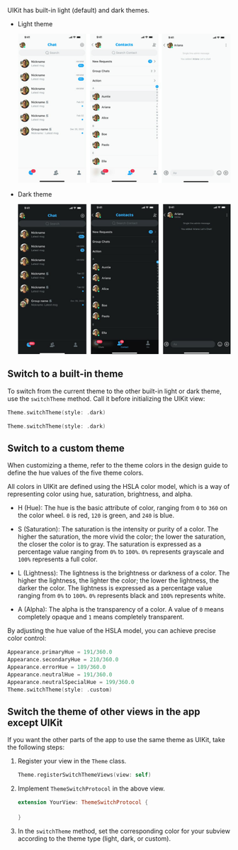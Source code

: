 UIKit has built-in light (default) and dark themes. 

- Light theme

  ![Light theme](../../assets/images/light_theme.png)

- Dark theme

  ![Dark theme](../../assets/images/dark_theme.png)

## Switch to a built-in theme

To switch from the current theme to the other built-in light or dark theme, use the `switchTheme` method. Call it before initializing the UIKit view:

```swift
Theme.switchTheme(style: .dark)
```

```swift
Theme.switchTheme(style: .dark)
```

## Switch to a custom theme

When customizing a theme,  refer to the theme colors in the design guide to define the hue values of the five theme colors.

All colors in UIKit are defined using the HSLA color model, which is a way of representing color using hue, saturation, brightness, and alpha.

- H (Hue): The hue is the basic attribute of color, ranging from `0` to `360` on the color wheel. `0` is red, `120` is green, and `240` is blue.

- S (Saturation): The saturation is the intensity or purity of a color. The higher the saturation, the more vivid the color; the lower the saturation, the closer the color is to gray. The saturation is expressed as a percentage value ranging from `0%` to `100%`. `0%` represents grayscale and `100%` represents a full color.

- L (Lightness): The lightness is the brightness or darkness of a color. The higher the lightness, the lighter the color; the lower the lightness, the darker the color. The lightness is expressed as a percentage value ranging from `0%` to `100%`. `0%` represents black and `100%` represents white.

- A (Alpha): The alpha is the transparency of a color. A value of `0` means completely opaque and `1` means completely transparent.

By adjusting the hue value of the HSLA model, you can achieve precise color control:

```swift
Appearance.primaryHue = 191/360.0
Appearance.secondaryHue = 210/360.0
Appearance.errorHue = 189/360.0
Appearance.neutralHue = 191/360.0
Appearance.neutralSpecialHue = 199/360.0
Theme.switchTheme(style: .custom)
```

## Switch the theme of other views in the app except UIKit

If you want the other parts of the app to use the same theme as UIKit, take the following steps:

1. Register your view in the `Theme` class.

    ```swift
    Theme.registerSwitchThemeViews(view: self)
    ```
   
1. Implement `ThemeSwitchProtocol` in the above view.

    ```swift
    extension YourView: ThemeSwitchProtocol {

    }
    ```
   
1. In the `switchTheme` method, set the corresponding color for your subview according to the theme type (light, dark, or custom).